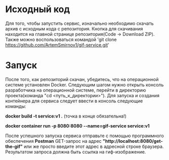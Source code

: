 # Исходный код

Для того, чтобы запустить сервис, изначально необходимо скачать архив с исходным кода с репозитория.
Кнопка для скачивания находится на главной странице репозитория(Code -> Download ZIP).
Также можно воспользоваться командой 'git clone https://github.com/ArtemSmirnov1/gif-service.git'

# Запуск 

После того, как репозиторий скачан, убедитесь, что на операционной системе установлен Docker. 
Следующим шагом нужно открыть консоль разработчика на операционной системе, перейти в директорию проекта(команда "cd <путь_к_директории>").
Для запуска и создания контейнера для сервиса следует ввести в консоль следующие команды:

**docker build -t service:v1 .** (точка в конце обязательна!)

**docker container run -p 8080:8080 --name=gif-service service:v1**

После успешного запуска сервиса отправьте с помощью программного обеспечения **Postman** GET-запрос на адрес **"http://localhost:8080/get-the-gif"** или же просто введите этот адрес в адресной строке браузера. 
Результатом запроса должна быть ссылка на гиф-изображение.
